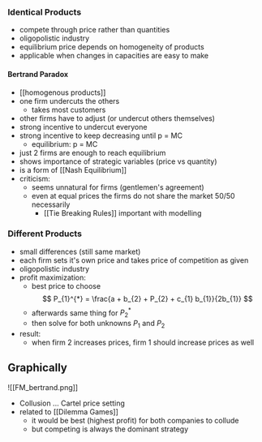 ### Identical Products
- compete through price rather than quantities
- oligopolistic industry
- equilibrium price depends on homogeneity of products
- applicable when changes in capacities are easy to make
#### Bertrand Paradox
- [[homogenous products]]
- one firm undercuts the others
	- takes most customers
- other firms have to adjust (or undercut others themselves)
- strong incentive to undercut everyone
- strong incentive to keep decreasing until p = MC
	- equilibrium: p = MC
- just 2 firms are enough to reach equilibrium
- shows importance of strategic variables (price vs quantity)
- is a form of [[Nash Equilibrium]]
- criticism:
	- seems unnatural for firms (gentlemen's agreement)
	- even at equal prices the firms do not share the market 50/50 necessarily
		- [[Tie Breaking Rules]] important with modelling
### Different Products
- small differences (still same market)
- each firm sets it's own price and takes price of competition as given
- oligopolistic industry
- profit maximization:
	- best price to choose
$$
P_{1}^{*}  = \frac{a + b_{2} + P_{2} + c_{1} b_{1}}{2b_{1}}
$$
	- afterwards same thing for $P_{2}^{*}$ 
	- then solve for both unknowns $P_{1}$ and $P_2$
- result:
	- when firm 2 increases prices, firm 1 should increase prices as well
## Graphically
![[FM_bertrand.png]]
- Collusion ... Cartel price setting
- related to [[Dilemma Games]]
	- it would be best (highest profit) for both companies to collude
	- but competing is always the dominant strategy